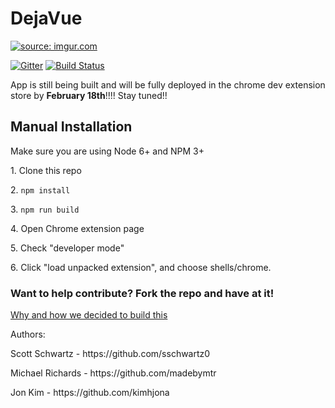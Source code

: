 # DejaVue

<a href="http://imgur.com/SkifFa4"><img src="http://i.imgur.com/SkifFa4.png" title="source: imgur.com" /></a>


[![Gitter](https://badges.gitter.im/Join%20Chat.svg)]()
[![Build Status](https://travis-ci.org/taye/interact.js.svg?branch=master)]()


App is still being built and will be fully deployed in the chrome dev extension store by <b>February 18th</b>!!!! Stay tuned!!

## Manual Installation 

Make sure you are using Node 6+ and NPM 3+

<p>1. Clone this repo</p>
<p>2. <code>npm install </code></p>
<p>3. <code>npm run build</code></p>
<p>4. Open Chrome extension page</p>
<p>5. Check "developer mode"</p>
<p>6. Click "load unpacked extension", and choose shells/chrome.</p>


### Want to help contribute? Fork the repo and have at it!


<a href="https://medium.com/@jonajumba/why-were-building-dejavue-js-80e037bf15e3#.tygt4by9o">Why and how we decided to build this</a>



Authors:
<p>Scott Schwartz - https://github.com/sschwartz0</p>
<p>Michael Richards - https://github.com/madebymtr</p>
<p>Jon Kim - https://github.com/kimhjona</p>
